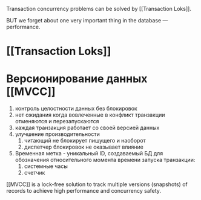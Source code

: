 Transaction concurrency problems can be solved by [[Transaction Loks]].

BUT we forget about one very important thing in the database — performance.

# [[Transaction Loks]]

# Версионирование данных [[MVCC]]

1. контроль целостности данных без блокировок
2. нет ожидания когда вовлеченные в конфликт транзакции отменяются и перезапускаются
3. каждая транзакция работает со своей версией данных
4. улучшение производительности
	1. читающий не блокирует пишущего и наоборот
	2. диспетчер блокировок не оказывает влияние 
5. Временная метка - уникальный ID, создаваемый БД для обозначения относительного момента времени запуска транзакции:
	1. системные часы
	2. счетчик

[[MVCC]] is a lock-free solution to track multiple versions (snapshots) of records to achieve high performance and concurrency safety.
















